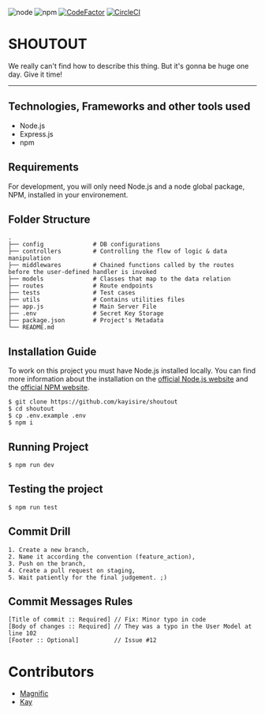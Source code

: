 ![node](https://img.shields.io/node/v/express) ![npm](https://img.shields.io/npm/v/npm) [![CodeFactor](https://www.codefactor.io/repository/github/kayisire/shoutout/badge)](https://www.codefactor.io/repository/github/kayisire/shoutout) [![CircleCI](https://circleci.com/gh/kayisire/shoutout/tree/master.svg?style=svg)](https://circleci.com/gh/kayisire/shoutout/tree/master)

# SHOUTOUT

We really can't find how to describe this thing. But it's gonna be huge one day. Give it time!

---

## Technologies, Frameworks and other tools used

- Node.js
- Express.js
- npm

## Requirements

For development, you will only need Node.js and a node global package, NPM, installed in your environement.

## Folder Structure

    .
    ├── config              # DB configurations
    ├── controllers         # Controlling the flow of logic & data manipulation
    ├── middlewares         # Chained functions called by the routes before the user-defined handler is invoked
    ├── models              # Classes that map to the data relation
    ├── routes              # Route endpoints
    ├── tests               # Test cases
    ├── utils               # Contains utilities files
    ├── app.js              # Main Server File
    ├── .env                # Secret Key Storage
    ├── package.json        # Project's Metadata
    └── README.md

## Installation Guide

To work on this project you must have Node.js installed locally. You can find more information about the installation on the [official Node.js website](https://nodejs.org/) and the [official NPM website](https://npmjs.org/).

    $ git clone https://github.com/kayisire/shoutout
    $ cd shoutout
    $ cp .env.example .env
    $ npm i

## Running Project

    $ npm run dev

## Testing the project

    $ npm run test

## Commit Drill

    1. Create a new branch,
    2. Name it according the convention (feature_action),
    3. Push on the branch,
    4. Create a pull request on staging,
    5. Wait patiently for the final judgement. ;)

## Commit Messages Rules

    [Title of commit :: Required] // Fix: Minor typo in code
    [Body of changes :: Required] // They was a typo in the User Model at line 102
    [Footer :: Optional]          // Issue #12

# Contributors

- [Magnific](https://github.com/Magnific7)
- [Kay](https://github.com/kayisire)
